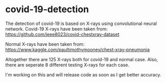 # covid-19-detection

The detection of covid-19 is based on X-rays using convolutional neural network.
Covid-19 X-rays have been taken from:
https://github.com/ieee8023/covid-chestxray-dataset

Normal X-rays have been taken from:
https://www.kaggle.com/paultimothymooney/chest-xray-pneumonia

Altogether there are 125 X-rays both for covid-19 and normal case.
Also, there are seperate 8 different testing X-rays for each case.

I'm working on this and will release code as soon as I get better accuracy.
